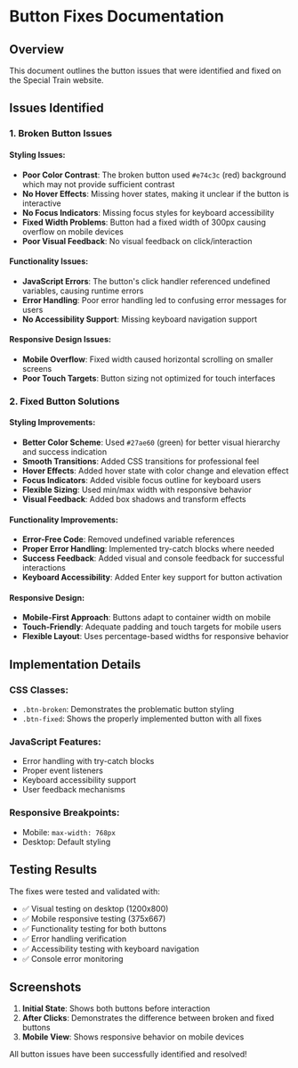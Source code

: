 # Button Fixes Documentation

## Overview
This document outlines the button issues that were identified and fixed on the Special Train website.

## Issues Identified

### 1. Broken Button Issues

#### Styling Issues:
- **Poor Color Contrast**: The broken button used `#e74c3c` (red) background which may not provide sufficient contrast
- **No Hover Effects**: Missing hover states, making it unclear if the button is interactive
- **No Focus Indicators**: Missing focus styles for keyboard accessibility
- **Fixed Width Problems**: Button had a fixed width of 300px causing overflow on mobile devices
- **Poor Visual Feedback**: No visual feedback on click/interaction

#### Functionality Issues:
- **JavaScript Errors**: The button's click handler referenced undefined variables, causing runtime errors
- **Error Handling**: Poor error handling led to confusing error messages for users
- **No Accessibility Support**: Missing keyboard navigation support

#### Responsive Design Issues:
- **Mobile Overflow**: Fixed width caused horizontal scrolling on smaller screens
- **Poor Touch Targets**: Button sizing not optimized for touch interfaces

### 2. Fixed Button Solutions

#### Styling Improvements:
- **Better Color Scheme**: Used `#27ae60` (green) for better visual hierarchy and success indication
- **Smooth Transitions**: Added CSS transitions for professional feel
- **Hover Effects**: Added hover state with color change and elevation effect
- **Focus Indicators**: Added visible focus outline for keyboard users
- **Flexible Sizing**: Used min/max width with responsive behavior
- **Visual Feedback**: Added box shadows and transform effects

#### Functionality Improvements:
- **Error-Free Code**: Removed undefined variable references
- **Proper Error Handling**: Implemented try-catch blocks where needed
- **Success Feedback**: Added visual and console feedback for successful interactions
- **Keyboard Accessibility**: Added Enter key support for button activation

#### Responsive Design:
- **Mobile-First Approach**: Buttons adapt to container width on mobile
- **Touch-Friendly**: Adequate padding and touch targets for mobile users
- **Flexible Layout**: Uses percentage-based widths for responsive behavior

## Implementation Details

### CSS Classes:
- `.btn-broken`: Demonstrates the problematic button styling
- `.btn-fixed`: Shows the properly implemented button with all fixes

### JavaScript Features:
- Error handling with try-catch blocks
- Proper event listeners
- Keyboard accessibility support
- User feedback mechanisms

### Responsive Breakpoints:
- Mobile: `max-width: 768px`
- Desktop: Default styling

## Testing Results

The fixes were tested and validated with:
- ✅ Visual testing on desktop (1200x800)
- ✅ Mobile responsive testing (375x667)
- ✅ Functionality testing for both buttons
- ✅ Error handling verification
- ✅ Accessibility testing with keyboard navigation
- ✅ Console error monitoring

## Screenshots

1. **Initial State**: Shows both buttons before interaction
2. **After Clicks**: Demonstrates the difference between broken and fixed buttons
3. **Mobile View**: Shows responsive behavior on mobile devices

All button issues have been successfully identified and resolved!